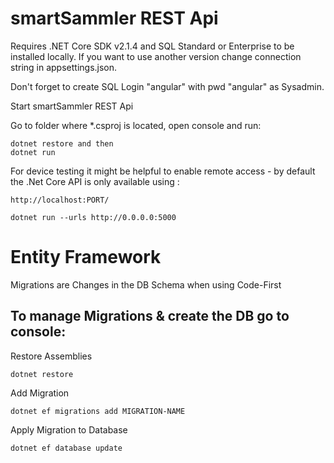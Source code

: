 # smartSammler REST Api

Requires .NET Core SDK v2.1.4 and SQL Standard or Enterprise to be installed locally. If you want to use another version change connection string in appsettings.json.

Don't forget to create SQL Login "angular" with pwd "angular" as Sysadmin.

Start smartSammler REST Api

Go to folder where \*.csproj is located, open console and run:

```
dotnet restore and then
dotnet run
```

For device testing it might be helpful to enable remote access - by default the .Net Core API is only available using :

```
http://localhost:PORT/

dotnet run --urls http://0.0.0.0:5000
```

# Entity Framework

Migrations are Changes in the DB Schema when using Code-First

## To manage Migrations & create the DB go to console:

Restore Assemblies

```
dotnet restore
```

Add Migration

```
dotnet ef migrations add MIGRATION-NAME
```

Apply Migration to Database

```
dotnet ef database update
```
